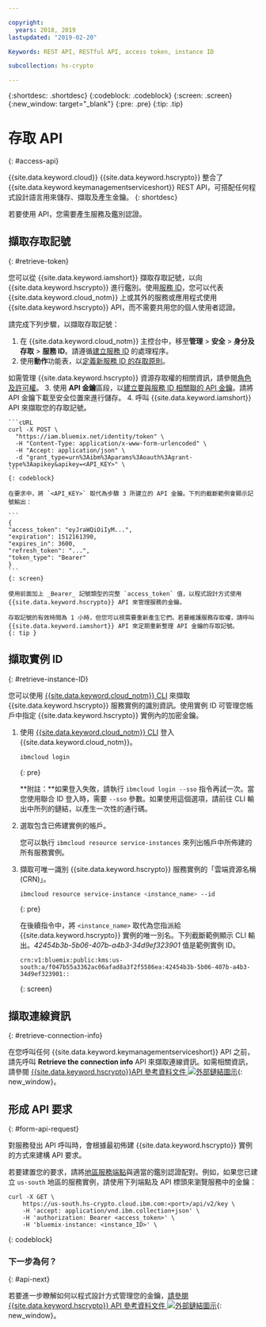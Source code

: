 ```yaml
---

copyright:
  years: 2018, 2019
lastupdated: "2019-02-20"

Keywords: REST API, RESTful API, access token, instance ID

subcollection: hs-crypto

---
```


{:shortdesc: .shortdesc}
{:codeblock: .codeblock}
{:screen: .screen}
{:new_window: target="_blank"}
{:pre: .pre}
{:tip: .tip}

# 存取 API
{: #access-api}

{{site.data.keyword.cloud}} {{site.data.keyword.hscrypto}} 整合了 {{site.data.keyword.keymanagementserviceshort}} REST API，可搭配任何程式設計語言用來儲存、擷取及產生金鑰。
{: shortdesc}

若要使用 API，您需要產生服務及鑑別認證。

## 擷取存取記號
{: #retrieve-token}

您可以從 {{site.data.keyword.iamshort}} 擷取存取記號，以向 {{site.data.keyword.hscrypto}} 進行鑑別。使用[服務 ID](/docs/iam/serviceid.html#serviceids)，您可以代表 {{site.data.keyword.cloud_notm}} 上或其外的服務或應用程式使用 {{site.data.keyword.hscrypto}} API，而不需要共用您的個人使用者認證。  

<!-- If you want to authenticate with your user credentials, you can retrieve your token by running `ibmcloud iam oauth-tokens` in the [{{site.data.keyword.cloud_notm}} CLI](/docs/cli/index.html#overview).
{: tip} -->

請完成下列步驟，以擷取存取記號：

1. 在 {{site.data.keyword.cloud_notm}} 主控台中，移至**管理** &gt; **安全** &gt; **身分及存取** &gt; **服務 ID**。請遵循[建立服務 ID](/docs/iam/serviceid.html#creating-a-service-id) 的處理程序。
2. 使用**動作**功能表，以[定義新服務 ID 的存取原則](/docs/iam/serviceidaccess.html)。

如需管理 {{site.data.keyword.hscrypto}} 資源存取權的相關資訊，請參閱[角色及許可權](/docs/services/hs-crypto/manage-access.html#roles)。
3. 使用 **API 金鑰**區段，以[建立要與服務 ID 相關聯的 API 金鑰](/docs/iam/serviceid_keys.html#serviceidapikeys)。請將 API 金鑰下載至安全位置來進行儲存。
4. 呼叫 {{site.data.keyword.iamshort}} API 來擷取您的存取記號。

    ```cURL
    curl -X POST \
      "https://iam.bluemix.net/identity/token" \
      -H "Content-Type: application/x-www-form-urlencoded" \
      -H "Accept: application/json" \
      -d "grant_type=urn%3Aibm%3Aparams%3Aoauth%3Agrant-type%3Aapikey&apikey=<API_KEY>" \ 
    ```
    {: codeblock}

    在要求中，將 `<API_KEY>` 取代為步驟 3 所建立的 API 金鑰。下列的截斷範例會顯示記號輸出：

    ```
    {
    "access_token": "eyJraWQiOiIyM...",
    "expiration": 1512161390,
    "expires_in": 3600,
    "refresh_token": "...",
    "token_type": "Bearer"
    }
    ```
    {: screen}

    使用前面加上 _Bearer_ 記號類型的完整 `access_token` 值，以程式設計方式使用 {{site.data.keyword.hscrypto}} API 來管理服務的金鑰。

    存取記號的有效時間為 1 小時，但您可以視需要重新產生它們。若要維護服務存取權，請呼叫 {{site.data.keyword.iamshort}} API 來定期重新整理 API 金鑰的存取記號。   
    {: tip }

## 擷取實例 ID
{: #retrieve-instance-ID}

您可以使用 [{{site.data.keyword.cloud_notm}} CLI](/docs/cli/index.html#overview) 來擷取 {{site.data.keyword.hscrypto}} 服務實例的識別資訊。使用實例 ID 可管理您帳戶中指定 {{site.data.keyword.hscrypto}} 實例內的加密金鑰。

1. 使用 [{{site.data.keyword.cloud_notm}} CLI](/docs/cli/index.html#overview) 登入 {{site.data.keyword.cloud_notm}}。

    ```sh
    ibmcloud login
    ```
    {: pre}

    **附註：**如果登入失敗，請執行 `ibmcloud login --sso` 指令再試一次。當您使用聯合 ID 登入時，需要 `--sso` 參數。如果使用這個選項，請前往 CLI 輸出中所列的鏈結，以產生一次性的通行碼。

2. 選取包含已佈建實例的帳戶。

    您可以執行 `ibmcloud resource service-instances` 來列出帳戶中所佈建的所有服務實例。

3. 擷取可唯一識別 {{site.data.keyword.hscrypto}} 服務實例的「雲端資源名稱 (CRN)」。

    ```sh
    ibmcloud resource service-instance <instance_name> --id
    ```
    {: pre}

    在後續指令中，將 `<instance_name>` 取代為您指派給 {{site.data.keyword.hscrypto}} 實例的唯一別名。下列截斷範例顯示 CLI 輸出。_42454b3b-5b06-407b-a4b3-34d9ef323901_ 值是範例實例 ID。

    ```
    crn:v1:bluemix:public:kms:us-south:a/f047b55a3362ac06afad8a3f2f5586ea:42454b3b-5b06-407b-a4b3-34d9ef323901::
    ```
    {: screen}

## 擷取連線資訊
{: #retrieve-connection-info}

在您呼叫任何 {{site.data.keyword.keymanagementserviceshort}} API 之前，請先呼叫 **Retrieve the connection info** API 來擷取連線資訊。如需相關資訊，請參閱 [{{site.data.keyword.hscrypto}}API 參考資料文件 ![外部鏈結圖示](../../icons/launch-glyph.svg "外部鏈結圖示")](https://{DomainName}/apidocs/hs-crypto){: new_window}。

## 形成 API 要求
{: #form-api-request}

對服務發出 API 呼叫時，會根據最初佈建 {{site.data.keyword.hscrypto}} 實例的方式來建構 API 要求。

若要建置您的要求，請將[地區服務端點](/docs/services/hs-crypto/regions.html)與適當的鑑別認證配對。例如，如果您已建立 `us-south` 地區的服務實例，請使用下列端點及 API 標頭來瀏覽服務中的金鑰：

```cURL
curl -X GET \
    https://us-south.hs-crypto.cloud.ibm.com:<port>/api/v2/key \
    -H 'accept: application/vnd.ibm.collection+json' \
    -H 'authorization: Bearer <access_token>' \
    -H 'bluemix-instance: <instance_ID>' \
```
{: codeblock}

### 下一步為何？
{: #api-next}

若要進一步瞭解如何以程式設計方式管理您的金鑰，[請參閱 {{site.data.keyword.hscrypto}} API 參考資料文件 ![外部鏈結圖示](../../icons/launch-glyph.svg "外部鏈結圖示")](https://{DomainName}/apidocs/hs-crypto){: new_window}。

<!-- To see an example of how keys stored in {{site.data.keyword.hscrypto}} can work to encrypt and decrypt data, [check out the sample app in GitHub ![External link icon](../../icons/launch-glyph.svg "External link icon")](https://github.com/IBM-Bluemix/key-protect-helloworld-python){: new_window}. -->
